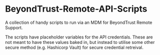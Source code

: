 # BeyondTrust-Remote-API-Scripts

A collection of handy scripts to run via an MDM for BeyondTrust Remote Support.

The scripts have placeholder variables for the API credentials. These are not meant to have these values baked in, but instead to utilise some other secure method (e.g. Hashicorp Vault) for secure credential retreival.
